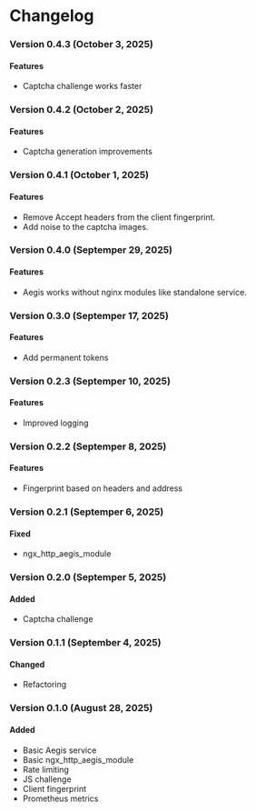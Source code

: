 # Changelog

### Version 0.4.3 (October 3, 2025)

#### Features 
- Captcha challenge works faster

### Version 0.4.2 (October 2, 2025)

#### Features 
- Captcha generation improvements

### Version 0.4.1 (October 1, 2025)

#### Features 
- Remove Accept headers from the client fingerprint.
- Add noise to the captcha images.

### Version 0.4.0 (Septemper 29, 2025)

#### Features 
- Aegis works without nginx modules like standalone service.

### Version 0.3.0 (Septemper 17, 2025)

#### Features 
- Add permanent tokens

### Version 0.2.3 (Septemper 10, 2025)

#### Features 
- Improved logging

### Version 0.2.2 (Septemper 8, 2025)

#### Features 
- Fingerprint based on headers and address

### Version 0.2.1 (Septemper 6, 2025)

#### Fixed 
- ngx_http_aegis_module 

### Version 0.2.0 (Septemper 5, 2025)

#### Added
- Captcha challenge

### Version 0.1.1 (September 4, 2025)

#### Changed
- Refactoring

### Version 0.1.0 (August 28, 2025)

#### Added
- Basic Aegis service
- Basic ngx_http_aegis_module
- Rate limiting
- JS challenge
- Client fingerprint
- Prometheus metrics
